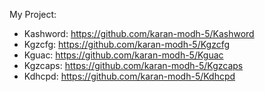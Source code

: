 My Project: 

- Kashword: https://github.com/karan-modh-5/Kashword
- Kgzcfg: https://github.com/karan-modh-5/Kgzcfg
- Kguac: https://github.com/karan-modh-5/Kguac
- Kgzcaps: https://github.com/karan-modh-5/Kgzcaps
- Kdhcpd: https://github.com/karan-modh-5/Kdhcpd
